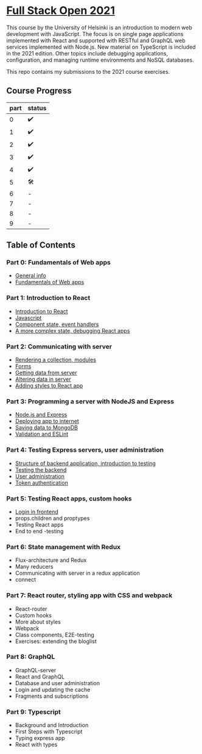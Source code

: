 # [Full Stack Open 2021](https://fullstackopen.com/en/ "Full Stack Open 2021 Homepage")

This course by the University of Helsinki is an introduction to modern web
development with JavaScript. The focus is on single page applications
implemented with React and supported with RESTful and GraphQL web services
implemented with Node.js. New material on TypeScript is included in the 2021
edition. Other topics include debugging applications, configuration, and
managing runtime environments and NoSQL databases.

This repo contains my submissions to the 2021 course exercises.

## Course Progress

| part | status |
| ---- | ------ |
| 0    | ✔️     |
| 1    | ✔️     |
| 2    | ✔️     |
| 3    | ✔️     |
| 4    | ✔️     |
| 5    | 🛠️     |
| 6    | -      |
| 7    | -      |
| 8    | -      |
| 9    | -      |

## Table of Contents

### Part 0: Fundamentals of Web apps

- [General info](https://fullstackopen.com/en/part0/general_info)
- [Fundamentals of Web apps](https://fullstackopen.com/en/part0/fundamentals_of_web_apps)

### Part 1: Introduction to React

- [Introduction to React](https://fullstackopen.com/en/part1/introduction_to_react)
- [Javascript](https://fullstackopen.com/en/part1/java_script)
- [Component state, event handlers](https://fullstackopen.com/en/part1/component_state_event_handlers)
- [A more complex state, debugging React apps](https://fullstackopen.com/en/part1/a_more_complex_state_debugging_react_apps)

### Part 2: Communicating with server

- [Rendering a collection, modules](https://fullstackopen.com/en/part2/rendering_a_collection_modules)
- [Forms](https://fullstackopen.com/en/part2/forms)
- [Getting data from server](https://fullstackopen.com/en/part2/getting_data_from_server)
- [Altering data in server](https://fullstackopen.com/en/part2/altering_data_in_server)
- [Adding styles to React app](https://fullstackopen.com/en/part2/adding_styles_to_react_app)

### Part 3: Programming a server with NodeJS and Express

- [Node.js and Express](https://fullstackopen.com/en/part3/node_js_and_express)
- [Deploying app to internet](https://fullstackopen.com/en/part3/deploying_app_to_internet)
- [Saving data to MongoDB](https://fullstackopen.com/en/part3/saving_data_to_mongo_db)
- [Validation and ESLint](https://fullstackopen.com/en/part3/validation_and_es_lint)

### Part 4: Testing Express servers, user administration

- [Structure of backend application, introduction to testing](https://fullstackopen.com/en/part4/structure_of_backend_application_introduction_to_testing)
- [Testing the backend](https://fullstackopen.com/en/part4/testing_the_backend)
- [User administration](https://fullstackopen.com/en/part4/user_administration)
- [Token authentication](https://fullstackopen.com/en/part4/token_authentication)

### Part 5: Testing React apps, custom hooks

- [Login in frontend](https://fullstackopen.com/en/part5/login_in_frontend)
- props.children and proptypes
- Testing React apps
- End to end -testing

### Part 6: State management with Redux

- Flux-architecture and Redux
- Many reducers
- Communicating with server in a redux application
- connect

### Part 7: React router, styling app with CSS and webpack

- React-router
- Custom hooks
- More about styles
- Webpack
- Class components, E2E-testing
- Exercises: extending the bloglist

### Part 8: GraphQL

- GraphQL-server
- React and GraphQL
- Database and user administration
- Login and updating the cache
- Fragments and subscriptions

### Part 9: Typescript

- Background and Introduction
- First Steps with Typescript
- Typing express app
- React with types
